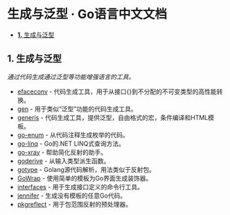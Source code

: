 # 生成与泛型 · Go语言中文文档

* [**1.** 生成与泛型]()

## 1. 生成与泛型 <a id="&#x751F;&#x6210;&#x4E0E;&#x6CDB;&#x578B;"></a>

_通过代码生成通过泛型等功能增强语言的工具。_

* [efaceconv](https://github.com/t0pep0/efaceconv) - 代码生成工具，用于从接口{}到不分配的不可变类型的高性能转换。
* [gen](https://github.com/clipperhouse/gen) - 用于类似“泛型”功能的代码生成工具。
* [generis](https://github.com/senselogic/GENERIS) - 代码生成工具，提供泛型，自由格式的宏，条件编译和HTML模板。
* [go-enum](https://github.com/abice/go-enum) - 从代码注释生成枚举的代码。
* [go-linq](https://github.com/ahmetalpbalkan/go-linq) - Go的.NET LINQ式查询方法。
* [go-xray](https://github.com/pieterclaerhout/go-xray) - 帮助简化反射的助手。
* [goderive](https://github.com/awalterschulze/goderive) - 从输入类型派生函数。
* [gotype](https://github.com/wzshiming/gotype) - Golang源代码解析，用法类似于反射包。
* [GoWrap](https://github.com/hexdigest/gowrap) - 使用简单的模板为Go界面生成装饰器。
* [interfaces](https://github.com/rjeczalik/interfaces) - 用于生成接口定义的命令行工具。
* [jennifer](https://github.com/dave/jennifer) - 生成没有模板的任意Go代码。
* [pkgreflect](https://github.com/ungerik/pkgreflect) - 用于包范围反射的预处理器。

